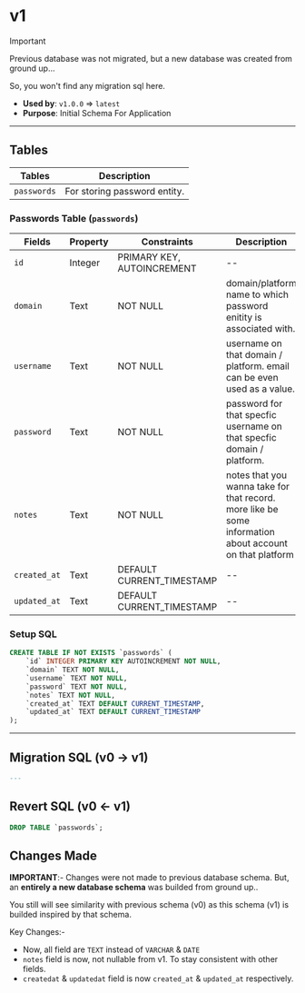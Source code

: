 # v1

> [!IMPORTANT]
> Previous database was not migrated, but a new database was created from ground up...
> 
> So, you won't find any migration sql here.

- **Used by**: `v1.0.0` => `latest`
- **Purpose**: Initial Schema For Application

---

## Tables

| Tables      | Description                  |
| ----------- | ---------------------------- |
| `passwords` | For storing password entity. |

### Passwords Table (`passwords`)

| Fields       | Property | Constraints                | Description                                                                                             |
| ------------ | -------- | -------------------------- | ------------------------------------------------------------------------------------------------------- |
| `id`         | Integer  | PRIMARY KEY, AUTOINCREMENT | --                                                                                                      |
| `domain`     | Text     | NOT NULL                   | domain/platform name to which password enitity is associated with.                                      |
| `username`   | Text     | NOT NULL                   | username on that domain / platform. email can be even used as a value.                                  |
| `password`   | Text     | NOT NULL                   | password for that specfic username on that specfic domain / platform.                                   |
| `notes`      | Text     | NOT NULL                   | notes that you wanna take for that record. more like be some information about account on that platform |
| `created_at` | Text     | DEFAULT CURRENT_TIMESTAMP  | --                                                                                                      |
| `updated_at` | Text     | DEFAULT CURRENT_TIMESTAMP  | --                                                                                                      |

### Setup SQL

```sql
CREATE TABLE IF NOT EXISTS `passwords` (
	`id` INTEGER PRIMARY KEY AUTOINCREMENT NOT NULL, 
	`domain` TEXT NOT NULL,
	`username` TEXT NOT NULL, 
	`password` TEXT NOT NULL,
	`notes` TEXT NOT NULL, 
	`created_at` TEXT DEFAULT CURRENT_TIMESTAMP, 
	`updated_at` TEXT DEFAULT CURRENT_TIMESTAMP
);
```

---

## Migration SQL (v0 -> v1)

```sql
---
```

## Revert SQL (v0 <- v1)

```sql
DROP TABLE `passwords`;
```

## Changes Made

**IMPORTANT**:- Changes were not made to previous database schema. But, an **entirely a new database schema** was builded from ground up..

You still will see similarity with previous schema (v0) as this schema (v1) is builded inspired by that schema.

Key Changes:- 

- Now, all field are `TEXT` instead of `VARCHAR` & `DATE`
- `notes` field is now, not nullable from v1. To stay consistent with other fields.
- `createdat` & `updatedat` field is now `created_at` & `updated_at` respectively.


